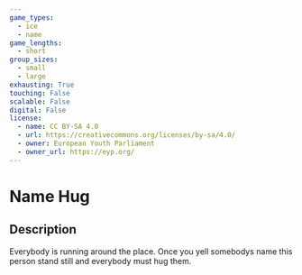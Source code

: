 ```yaml
---
game_types:
  - ice
  - name
game_lengths:
  - short
group_sizes:
  - small
  - large
exhausting: True
touching: False
scalable: False
digital: False
license:
  - name: CC BY-SA 4.0
  - url: https://creativecommons.org/licenses/by-sa/4.0/
  - owner: European Youth Parliament
  - owner_url: https://eyp.org/
---
```

# Name Hug

## Description
Everybody is running around the place. Once you yell somebodys name this
person stand still and everybody must hug them.
